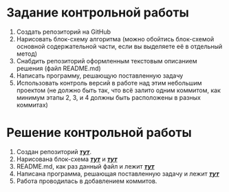# **Задание контрольной работы**
1. Создать репозиторий на GitHub
2. Нарисовать блок-схему алгоритма (можно обойтись блок-схемой основной содержательной части, если вы выделяете её в отдельный метод)
3. Снабдить репозиторий оформленным текстовым описанием решения (файл README.md)
4. Написать программу, решающую поставленную задачу
5. Использовать контроль версий в работе над этим небольшим проектом (не должно быть так, что всё залито одним коммитом, как минимум этапы 2, 3, и 4 должны быть расположены в разных коммитах)

# **Решение контрольной работы**
1. Создан репозиторий ***[тут](https://github.com/Jane-Bugaeva/FinalTest "Контрольная работа")***.
2. Нарисована блок-схема ***[тут](https://drive.google.com/file/d/1U-74TDxTTXdKFaKY0qpGrlm9qdDVnC2H/view?usp=sharing "Контрольная работа")*** и ***[тут](https://drive.google.com/file/d/1eeXKp0c_2UnnUiIOKT-tAqBZ4heatJ4V/view?usp=share_link "Контрольная работа")***
3. README.md, как раз данный файл и лежит ***[тут](https://github.com/Jane-Bugaeva/FinalTest/blob/master/README.md "Контрольная работа")***
4. Написана программа, решающая поставленную задачу и лежит ***[тут](https://github.com/Jane-Bugaeva/FinalTest/blob/master/Program.cs "Контрольная работа")***
5. Работа проводилась в добавлением коммитов.